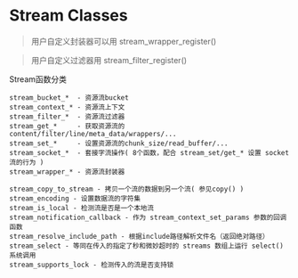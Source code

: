 # Stream Classes

> 用户自定义封装器可以用 stream_wrapper_register()  

> 用户自定义过滤器用 stream_filter_register()  

Stream函数分类
```
stream_bucket_*  - 资源流bucket
stream_context_* - 资源流上下文
stream_filter_*  - 资源流过滤器
stream_get_*     - 获取资源流的content/filter/line/meta_data/wrappers/...
stream_set_*     - 设置资源流的chunk_size/read_buffer/...
stream_socket_*  - 套接字流操作( 8个函数，配合 stream_set/get_* 设置 socket 流的行为 )
stream_wrapper_* - 资源流封装器

stream_copy_to_stream - 拷贝一个流的数据到另一个流( 参见copy() )
stream_encoding - 设置数据流的字符集
stream_is_local - 检测流是否是一个本地流
stream_notification_callback - 作为 stream_context_set_params 参数的回调函数
stream_resolve_include_path - 根据include路径解析文件名（返回绝对路径）
stream_select - 等同在传入的指定了秒和微妙超时的 streams 数组上运行 select() 系统调用
stream_supports_lock - 检测传入的流是否支持锁
```
